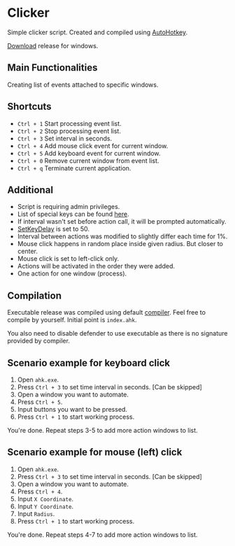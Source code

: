 # Clicker

Simple clicker script. Created and compiled using [AutoHotkey](https://www.autohotkey.com/).

[Download](https://github.com/greezlu/clicker/releases) release for windows.

## Main Functionalities
Creating list of events attached to specific windows.

## Shortcuts
- `Ctrl + 1` Start processing event list. 
- `Ctrl + 2` Stop processing event list. 
- `Ctrl + 3` Set interval in seconds. 
- `Ctrl + 4` Add mouse click event for current window. 
- `Ctrl + 5` Add keyboard event for current window. 
- `Ctrl + 0` Remove current window from event list. 
- `Ctrl + q` Terminate current application. 

## Additional
- Script is requiring admin privileges.
- List of special keys can be found [here](https://www.autohotkey.com/docs/commands/Send.htm#keynames).
- If interval wasn't set before action call, it will be prompted automatically.
- [SetKeyDelay](https://www.autohotkey.com/docs/commands/SetKeyDelay.htm) is set to 50.
- Interval between actions was modified to slightly differ each time for 1%.
- Mouse click happens in random place inside given radius. But closer to center.
- Mouse click is set to left-click only.
- Actions will be activated in the order they were added.
- One action for one window (process).

## Compilation
Executable release was compiled using default [compiler](https://www.autohotkey.com/docs/Scripts.htm#ahk2exe).
Feel free to compile by yourself. Initial point is `index.ahk`.

You also need to disable defender to use executable as there is no signature provided by compiler.  

## Scenario example for keyboard click
1. Open `ahk.exe`.
2. Press `Ctrl + 3` to set time interval in seconds. \[Can be skipped\]
3. Open a window you want to automate.
4. Press `Ctrl + 5`.
5. Input buttons you want to be pressed.
6. Press `Ctrl + 1` to start working process.

You're done. Repeat steps 3-5 to add more action windows to list.

## Scenario example for mouse (left) click
1. Open `ahk.exe`.
2. Press `Ctrl + 3` to set time interval in seconds. \[Can be skipped\]
3. Open a window you want to automate.
4. Press `Ctrl + 4`.
5. Input `X Coordinate`.
6. Input `Y Coordinate`.
7. Input `Radius`.
8. Press `Ctrl + 1` to start working process.

You're done. Repeat steps 4-7 to add more action windows to list.
